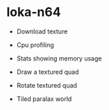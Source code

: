 # loka-n64

- Download texture

- Cpu profiling
- Stats showing memory usage
- Draw a textured quad
- Rotate textured quad

- Tiled paralax world
